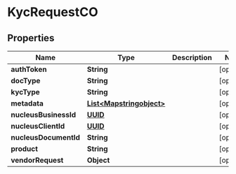 
# KycRequestCO

## Properties
Name | Type | Description | Notes
------------ | ------------- | ------------- | -------------
**authToken** | **String** |  |  [optional]
**docType** | **String** |  |  [optional]
**kycType** | **String** |  |  [optional]
**metadata** | [**List&lt;Mapstringobject&gt;**](Mapstringobject.md) |  |  [optional]
**nucleusBusinessId** | [**UUID**](UUID.md) |  |  [optional]
**nucleusClientId** | [**UUID**](UUID.md) |  |  [optional]
**nucleusDocumentId** | **String** |  |  [optional]
**product** | **String** |  |  [optional]
**vendorRequest** | **Object** |  |  [optional]



